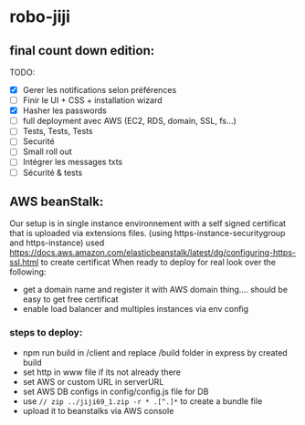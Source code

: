 # robo-jiji

## final count down edition:

TODO:

- [x] Gerer les notifications selon préférences
- [ ] Finir le UI + CSS + installation wizard
- [x] Hasher les passwords
- [ ] full deployment avec AWS (EC2, RDS, domain, SSL, fs...)
- [ ] Tests, Tests, Tests
- [ ] Securité
- [ ] Small roll out
- [ ] Intégrer les messages txts
- [ ] Sécurité & tests

## AWS beanStalk:

Our setup is in single instance environnement with a self signed certificat that
is uploaded via extensions files. (using https-instance-securitygroup and https-instance)
used https://docs.aws.amazon.com/elasticbeanstalk/latest/dg/configuring-https-ssl.html to create certificat
When ready to deploy for real look over the following:

- get a domain name and register it with AWS domain thing.... should be easy to get free certificat
- enable load balancer and multiples instances via env config

### steps to deploy:

- npm run build in /client and replace /build folder in express by created build
- set http in www file if its not already there
- set AWS or custom URL in serverURL
- set AWS DB configs in config/config.js file for DB
- use `// zip ../jiji69_1.zip -r * .[^.]*` to create a bundle file
- upload it to beanstalks via AWS console
